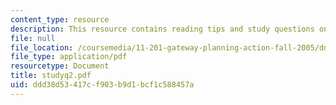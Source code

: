 ```yaml
---
content_type: resource
description: This resource contains reading tips and study questions on session 2.
file: null
file_location: /coursemedia/11-201-gateway-planning-action-fall-2005/ddd38d53417cf903b9d1bcf1c588457a_studyq2.pdf
file_type: application/pdf
resourcetype: Document
title: studyq2.pdf
uid: ddd38d53-417c-f903-b9d1-bcf1c588457a
---
```

